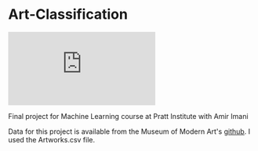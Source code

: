 # Art-Classification

![img](https://raw.githubusercontent.com/perceptionmgmt/Art-Classification/main/img.pdf)

Final project for Machine Learning course at Pratt Institute with Amir Imani

Data for this project is available from the Museum of Modern Art's [github](https://github.com/MuseumofModernArt/collection). I used the Artworks.csv file.
